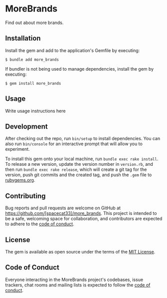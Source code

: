 # MoreBrands

Find out about more brands.

## Installation

Install the gem and add to the application's Gemfile by executing:

    $ bundle add more_brands

If bundler is not being used to manage dependencies, install the gem by executing:

    $ gem install more_brands

## Usage

Write usage instructions here

## Development

After checking out the repo, run `bin/setup` to install dependencies. You can also run `bin/console` for an interactive prompt that will allow you to experiment.

To install this gem onto your local machine, run `bundle exec rake install`. To release a new version, update the version number in `version.rb`, and then run `bundle exec rake release`, which will create a git tag for the version, push git commits and the created tag, and push the `.gem` file to [rubygems.org](https://rubygems.org).

## Contributing

Bug reports and pull requests are welcome on GitHub at https://github.com/[spacecat33]/more_brands. This project is intended to be a safe, welcoming space for collaboration, and contributors are expected to adhere to the [code of conduct](https://github.com/[spacecat33]/more_brands/blob/master/CODE_OF_CONDUCT.md).

## License

The gem is available as open source under the terms of the [MIT License](https://opensource.org/licenses/MIT).

## Code of Conduct

Everyone interacting in the MoreBrands project's codebases, issue trackers, chat rooms and mailing lists is expected to follow the [code of conduct](https://github.com/[spacecat33]/more_brands/blob/master/CODE_OF_CONDUCT.md).

